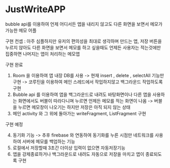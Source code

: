 # JustWriteAPP
 bubble api를 이용하여 언제 어디서든 앱을 내리지 않고도 다른 화면을 보면서 메모가 가능한 메모 어플
 
 구현 컨셉 : 아주 심플하지만 유저의 편의성을 최대로 생각하며 만드는 앱, 저장 버튼을 누르지 않아도 다른 화면을 보면서 메모를 하고 싶을때도 언제든
 사용자는 적는것에만 집중하면 나머지는 앱이 처리하는 메모앱


구현 완료
1. Room 을 이용하여 앱 내장 DB를 사용 -> 현재 insert , delete , selectAll 기능만 구현 -> 코루틴을 이용하여 메인 스레드에서 작업하지않고 백그라운드 작업하도록 구현
2. Bubble api 를 이용하여 앱을 백그라운드로 내려도 바탕화면이나 다른 앱을 사용하는 화면에서도 버블이 따라다니며 누르면 언제든 메모를 적는 화면이 나옴
-> 버블을 누르면 메모창이 나오기는 하지만 저장은 아직 되지 않는 상태
3. 메인 activity 와 그 위에 돌아가는 writeFragment, ListFragment 구현 

구현 예정

4. 동기화 기능 -> 추후 firebase 와 연동하여 동기화를 누른 시점만 네트워크를 사용하여 서버에 메모를 백업하는 기능
5. 로컬에서 저장할때 3초간 더이상 입력이 없으면 자동저장기능
6. 앱을 강제종료하거나 백그라운드로 내려도 자동으로 저장을 마치고 앱이 종료되도록 구현
